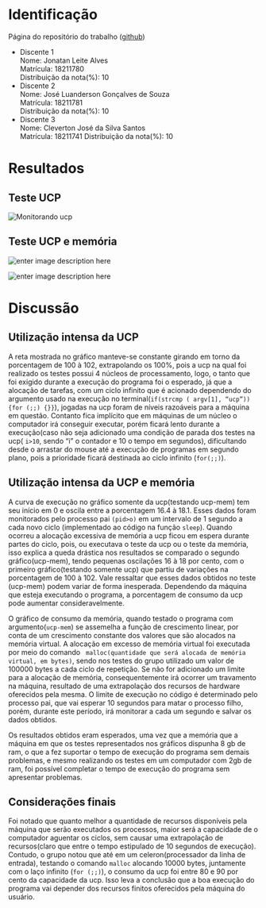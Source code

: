 ﻿# Identificação
Página do repositório do trabalho ([github](https://github.com/JhonathanMilk/Trabalho-Introdu-o-a-computa-o-AB2.git))


 - Discente 1 <br>
	 Nome: Jonatan Leite Alves <br>
	 Matrícula: 18211780 <br>
	 Distribuição da nota(%): 10 <br>
 - Discente 2 <br>
     Nome: José Luanderson Gonçalves de Souza <br>
	 Matrícula: 18211781 <br>
	 Distribuição da nota(%): 10 <br>
 - Discente 3 <br>
    Nome: Cleverton José da Silva Santos <br>
    Matrícula: 18211741 
    Distribuição da nota(%): 10 <br>


# Resultados
## Teste UCP


![Monitorando ucp](https://uploaddeimagens.com.br/images/001/911/853/full/UCP.png?)


## Teste UCP e memória


![enter image description here](https://uploaddeimagens.com.br/images/001/912/817/full/UCP-MEM1.png?)


![enter image description here](https://uploaddeimagens.com.br/images/001/912/827/full/chart_%287%29.png?)
# Discussão 


## Utilização intensa da UCP
A reta mostrada no gráfico manteve-se constante girando em torno da porcentagem de 100 à 102, extrapolando os 100%, pois a ucp na qual foi realizado os testes possui 4 núcleos de processamento, logo, o tanto que foi exigido durante a execução do programa foi o esperado, já que a alocação de tarefas, com um ciclo infinito que é acionado dependendo do argumento usado na execução no terminal(``` if(strcmp ( argv[1], “ucp”)) {for (;;) {}} ```), jogadas na ucp foram de níveis razoáveis para a máquina em questão. Contanto fica implícito que em máquinas de um núcleo o computador irá conseguir executar, porém ficará lento durante a execução(caso não seja adicionado uma condição de parada dos testes na ucp( ``` i>10 ```, sendo “i” o contador e 10 o tempo em segundos), dificultando desde o arrastar do mouse até a execução de programas em segundo plano, pois a prioridade ficará destinada ao ciclo infinito (``` for(;;) ```). <br>


## Utilização intensa da UCP e memória
A curva de execução no gráfico somente da ucp(testando ucp-mem) tem seu início em 0 e oscila entre a porcentagem 16.4 à 18.1. Esses dados foram monitorados pelo processo pai ```(pid>o)``` em um intervalo de 1 segundo a cada novo ciclo (implementado ao código na função ``` sleep ```). Quando ocorreu a alocação excessiva de memória a ucp ficou em espera durante partes do ciclo, pois, ou executava o teste da ucp ou o teste da memória, isso explica a queda drástica nos resultados se comparado o segundo gráfico(ucp-mem), tendo pequenas oscilações 16 à 18 por cento, com o primeiro gráfico(testando somente ucp) que partiu de variações na porcentagem de 100 à 102. Vale ressaltar que esses dados obtidos no teste (ucp-mem) podem variar de forma inesperada. Dependendo da máquina que esteja executando o programa, a porcentagem de consumo da ucp pode aumentar consideravelmente.


O gráfico de consumo da memória, quando testado o programa com argumento(``` ucp-mem ```) se assemelha a função de crescimento linear, por conta de um crescimento constante dos valores que são alocados na memória virtual. A alocação em excesso de memória virtual foi executada por meio do comando ``` malloc(quantidade que será alocada de memória virtual, em bytes)```, sendo nos testes do grupo utilizado um valor de 100000 bytes a cada ciclo de repetição. Se não for adicionado um limite para a alocação de memória, consequentemente irá ocorrer um travamento na máquina, resultado de uma extrapolação dos recursos de hardware oferecidos pela mesma. O limite de execução no código é determinado pelo processo pai, que vai esperar 10 segundos para matar o processo filho, porém, durante este período, irá monitorar a cada um segundo e salvar os dados obtidos.


Os resultados obtidos eram esperados, uma vez que a memória que a máquina em que os testes representados nos gráficos dispunha 8 gb de ram, o que a fez suportar o tempo de execução do programa sem demais problemas, e mesmo realizando os testes em um computador com 2gb de ram, foi possível completar o tempo de execução do programa sem apresentar problemas. <br>


## Considerações finais
Foi notado que quanto melhor a quantidade de recursos disponíveis pela máquina que serão executados os processos, maior será a capacidade de o computador aguentar os ciclos, sem causar uma extrapolação de recursos(claro que entre o tempo estipulado de 10 segundos de execução). Contudo, o grupo notou que até em um celeron(processador da linha de entrada), testando o comando ``` malloc ``` alocando 10000 bytes, juntamente com o laço infinito  (``` for (;;) ```), o consumo da ucp foi entre 80 e 90 por cento da capacidade da ucp. Isso leva a conclusão que a boa execução do programa vai depender dos recursos finitos oferecidos pela máquina do usuário. <br>
